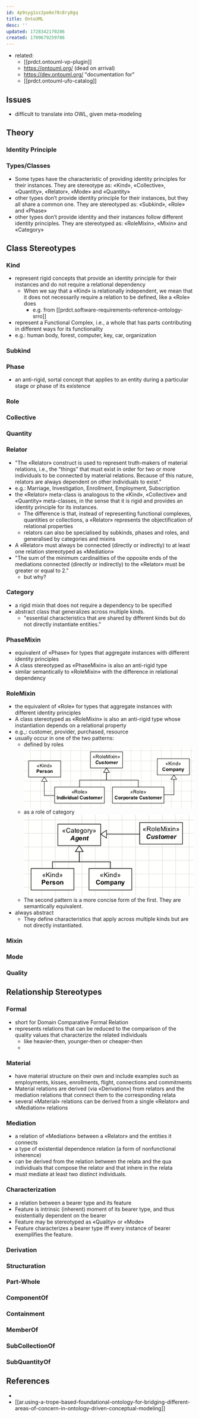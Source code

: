 ```yaml
---
id: 4p9syg1oz2pe0e78c8ry8gq
title: OntoUML
desc: ''
updated: 1728342170286
created: 1709679259786
---
```


- related: 
  - [[prdct.ontouml-vp-plugin]] 
  - https://ontouml.org/ (dead on arrival)
  - https://dev.ontouml.org/ "documentation for"
  - [[prdct.ontouml-ufo-catalog]]

## Issues

- difficult to translate into OWL, given meta-modeling

## Theory

### Identity Principle

### Types/Classes

- Some types have the characteristic of providing identity principles for their instances. They are stereotype as: «Kind», «Collective», «Quantity», «Relator», «Mode» and «Quantity»
- other types don’t provide identity principle for their instances, but they all share a common one. They are stereotyped as: «Subkind», «Role» and «Phase»
- other types don’t provide identity and their instances follow different identity principles. They are stereotyped as: «RoleMixin», «Mixin» and «Category»

## Class Stereotypes

### Kind

- represent rigid concepts that provide an identity principle for their instances and do not require a relational dependency
  - When we say that a «Kind» is relationally independent, we mean that it does not necessarily require a relation to be defined, like a «Role» does
    - e.g. from [[prdct.software-requirements-reference-ontology-srro]]
- represent a Functional Complex, i.e., a whole that has parts contributing in different ways for its functionality
- e.g.: human body, forest, computer, key, car, organization

### Subkind


### Phase

- an anti-rigid, sortal concept that applies to an entity during a particular stage or phase of its existence

### Role


### Collective


### Quantity


### Relator

- "The «Relator» construct is used to represent truth-makers of material relations, i.e., the “things” that must exist in order for two or more individuals to be connected by material relations. Because of this nature, relators are always dependent on other individuals to exist."
- e.g.: Marriage, Investigation, Enrollment, Employment, Subscription
- the «Relator» meta-class is analogous to the «Kind», «Collective» and «Quantity» meta-classes, in the sense that it is rigid and provides an identity principle for its instances.
  - The difference is that, instead of representing functional complexes, quantities or collections, a «Relator» represents the objectification of relational properties
  - relators can also be specialised by subkinds, phases and roles, and generalised by categories and mixins
- A «Relator» must always be connected (directly or indirectly) to at least one relation stereotyped as «Mediation»
- "The sum of the minimum cardinalities of the opposite ends of the mediations connected (directly or indirectly) to the «Relator» must be greater or equal to 2."
  - but why?



### Category

- a rigid mixin that does not require a dependency to be specified
- abstract class that generalizes across multiple kinds.
  - "essential characteristics that are shared by different kinds but do not directly instantiate entities."

### PhaseMixin

- equivalent of «Phase» for types that aggregate instances with different identity principles
- A class stereotyped as «PhaseMixin» is also an anti-rigid type
- similar semantically to «RoleMixin» with the difference in relational dependency

### RoleMixin

- the equivalent of «Role» for types that aggregate instances with different identity principles
- A class stereotyped as «RoleMixin» is also an anti-rigid type whose instantiation depends on a relational property
- e.g.,: customer, provider, purchased, resource
- usually occur in one of the two patterns:
  - defined by roles
  ![](/assets/images/2024-08-28-13-28-32.png)
  - as a role of category
  ![](/assets/images/2024-08-28-13-29-24.png)
  - The second pattern is a more concise form of the first. They are semantically equivalent.
- always abstract
  - They define characteristics that apply across multiple kinds but are not directly instantiated.

### Mixin


### Mode


### Quality



## Relationship Stereotypes

### Formal

- short for Domain Comparative Formal Relation
- represents relations that can be reduced to the comparison of the quality values that characterize the related individuals
  - like heavier-then, younger-then or cheaper-then
  - 

### Material

- have material structure on their own and include examples such as employments, kisses, enrollments, flight, connections and commitments
- Material relations are derived (via «Derivation») from relators and the mediation relations that connect them to the corresponding relata
- several «Material» relations can be derived from a single «Relator» and «Mediation» relations

### Mediation

- a relation of «Mediation» between a «Relator» and the entities it connects
- a type of existential dependence relation (a form of nonfunctional inherence)
- can be derived from the relation between the relata and the qua individiuals that compose the relator and that inhere in the relata
- must mediate at least two distinct individuals.

### Characterization

- a relation between a bearer type and its feature
- Feature is intrinsic (inherent) moment of its bearer type, and thus existentially dependent on the bearer
- Feature may be stereotyped as «Quality» or «Mode»
- Feature characterizes a bearer type iff every instance of bearer exemplifies the feature.

### Derivation


### Structuration


### Part-Whole


### ComponentOf


### Containment


### MemberOf


### SubCollectionOf


### SubQuantityOf




## References

- [^1]: https://ontouml.readthedocs.io/en/latest/classes/sortals/relator/index.html
- [[ar.using-a-trope-based-foundational-ontology-for-bridging-different-areas-of-concern-in-ontology-driven-conceptual-modeling]]